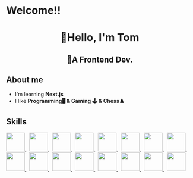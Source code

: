 <!-- https://github.com/ikatyang/emoji-cheat-sheet -->

# Welcome!!

<h1 style="text-align: center; ">🍰Hello, I'm Tom</h1>
<h2 style="text-align: center; ">🍍A Frontend Dev.</h2>

## About me

* I'm learning **Next.js**
* I like **Programming🖥️ & Gaming 🕹️ & Chess♟️**

## Skills

<p>
<a href="https://www.w3schools.com/html/default.asp">
<img src="https://cdn.jsdelivr.net/gh/devicons/devicon/icons/html5/html5-original.svg" width="50"/>
</a>
&nbsp; 
<a href="https://www.w3schools.com/css/default.asp"> 
<img src="https://cdn.jsdelivr.net/gh/devicons/devicon/icons/css3/css3-original.svg" width="50"/>
</a>
&nbsp; 
<a href="https://www.w3schools.com/js/default.asp"> 
<img src="https://cdn.jsdelivr.net/gh/devicons/devicon/icons/javascript/javascript-original.svg" width="50"/>
</a>
&nbsp; 
<a href="https://www.typescriptlang.org/"> 
<img src="https://cdn.jsdelivr.net/gh/devicons/devicon/icons/typescript/typescript-original.svg" width="50"/>
</a>
&nbsp; 
<a href="https://reactjs.org/"> 
<img src="https://cdn.jsdelivr.net/gh/devicons/devicon/icons/react/react-original.svg" width="50"/>
</a>
&nbsp; 
<a href="https://threejs.org/"> 
<img src="https://cdn.jsdelivr.net/gh/devicons/devicon/icons/threejs/threejs-original-wordmark.svg" width="50"/>      
</a>
&nbsp; 
<a href="https://github.com/"> 
<img src="https://cdn.jsdelivr.net/gh/devicons/devicon/icons/github/github-original.svg" width="50"/>
</a>
&nbsp; 
<a href="https://firebase.google.com/"> 
<img src="https://cdn.jsdelivr.net/gh/devicons/devicon/icons/firebase/firebase-plain.svg" width="50"/>    
</a>
&nbsp; 
<a href="https://sass-lang.com/"> 
<img src="https://cdn.jsdelivr.net/gh/devicons/devicon/icons/sass/sass-original.svg" width="50"/>         
</a>
&nbsp; 
<a href="https://code.visualstudio.com/"> 
<img src="https://cdn.jsdelivr.net/gh/devicons/devicon/icons/vscode/vscode-original.svg" width="50"/>      
</a>
&nbsp; 
<a href="https://wordpress.com/"> 
<img src="https://cdn.jsdelivr.net/gh/devicons/devicon/icons/wordpress/wordpress-plain.svg" width="50"/>
</a>
&nbsp; 
<a href="https://getbootstrap.com/"> 
<img src="https://cdn.jsdelivr.net/gh/devicons/devicon/icons/bootstrap/bootstrap-original.svg" width="50"/>
</a>
&nbsp; 
<a href="https://tailwindcss.com/"> 
<img src="https://cdn.jsdelivr.net/gh/devicons/devicon/icons/tailwindcss/tailwindcss-original-wordmark.svg" width="50"/>
</a>
&nbsp; 
<a href="https://d3js.org/"> 
<img src="https://cdn.jsdelivr.net/gh/devicons/devicon/icons/d3js/d3js-original.svg" width="50"/>
</a>
&nbsp; 
<a href="https://nextjs.org/"> 
<img src="https://cdn.jsdelivr.net/gh/devicons/devicon/icons/nextjs/nextjs-original-wordmark.svg" width="50"/> 
</a>  
&nbsp; 
<a href="https://www.opengl.org/"> 
<img src="https://cdn.jsdelivr.net/gh/devicons/devicon/icons/opengl/opengl-original.svg" width="50"/>
</a>
</p>
